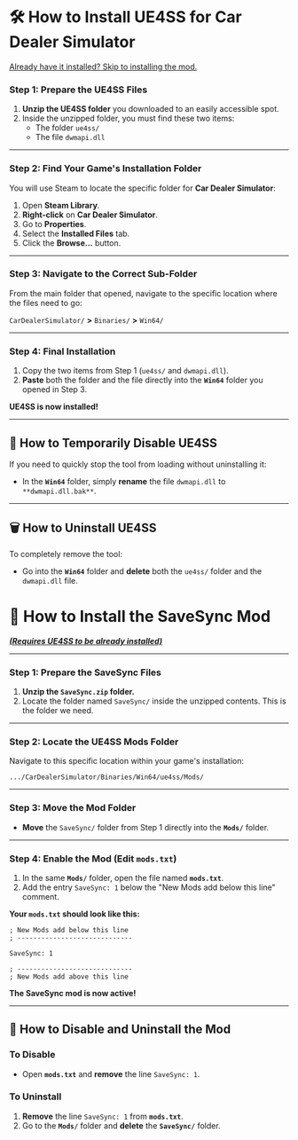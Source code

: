 <a id="ue4ss"></a>

# 🛠️ How to Install UE4SS for Car Dealer Simulator

[Already have it installed? Skip to installing the mod.](#savesync-mod)

### Step 1: Prepare the UE4SS Files

1.  **Unzip the UE4SS folder** you downloaded to an easily accessible spot.
2.  Inside the unzipped folder, you must find these two items:
    - The folder `ue4ss/`
    - The file `dwmapi.dll`

---

### Step 2: Find Your Game's Installation Folder

You will use Steam to locate the specific folder for **Car Dealer Simulator**:

1.  Open **Steam Library**.
2.  **Right-click** on **Car Dealer Simulator**.
3.  Go to **Properties**.
4.  Select the **Installed Files** tab.
5.  Click the **Browse...** button.

---

### Step 3: Navigate to the Correct Sub-Folder

From the main folder that opened, navigate to the specific location where the files need to go:

`CarDealerSimulator/` **>** `Binaries/` **>** `Win64/`

---

### Step 4: Final Installation

1.  Copy the two items from Step 1 (`ue4ss/` and `dwmapi.dll`).
2.  **Paste** both the folder and the file directly into the **`Win64`** folder you opened in Step 3.

**UE4SS is now installed!**

---

## 🛑 How to Temporarily Disable UE4SS

If you need to quickly stop the tool from loading without uninstalling it:

- In the **`Win64`** folder, simply **rename** the file `dwmapi.dll` to `**dwmapi.dll.bak**`.

---

## 🗑️ How to Uninstall UE4SS

To completely remove the tool:

- Go into the **`Win64`** folder and **delete** both the `ue4ss/` folder and the `dwmapi.dll` file.

<a id="savesync-mod"></a>

# 💾 How to Install the SaveSync Mod

[**_(Requires UE4SS to be already installed)_**](#ue4ss)

---

### Step 1: Prepare the SaveSync Files

1.  **Unzip the `SaveSync.zip` folder.**
2.  Locate the folder named `SaveSync/` inside the unzipped contents. This is the folder we need.

---

### Step 2: Locate the UE4SS Mods Folder

Navigate to this specific location within your game's installation:

`.../CarDealerSimulator/Binaries/Win64/ue4ss/Mods/`

---

### Step 3: Move the Mod Folder

- **Move** the `SaveSync/` folder from Step 1 directly into the **`Mods/`** folder.

---

### Step 4: Enable the Mod (Edit `mods.txt`)

1.  In the same **`Mods/`** folder, open the file named **`mods.txt`**.
2.  Add the entry `SaveSync: 1` below the "New Mods add below this line" comment.

**Your `mods.txt` should look like this:**

```
; New Mods add below this line
; -----------------------------

SaveSync: 1

; -----------------------------
; New Mods add above this line
```

**The SaveSync mod is now active!**

---

## 🛑 How to Disable and Uninstall the Mod

### To Disable

- Open **`mods.txt`** and **remove** the line `SaveSync: 1`.

### To Uninstall

1.  **Remove** the line `SaveSync: 1` from **`mods.txt`**.
2.  Go to the **`Mods/`** folder and **delete** the **`SaveSync/`** folder.
